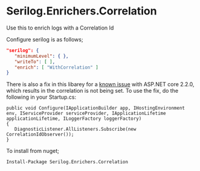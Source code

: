# Serilog.Enrichers.Correlation

Use this to enrich logs with a Correlation Id

Configure serilog is as follows;
```json
"serilog": {
   "minimumLevel": { },
   "writeTo": [ ],
   "enrich": [ "WithCorrelation" ]
}
```

There is also a fix in this libarey for a [known issue](https://github.com/aspnet/AspNetCore/issues/5144) with ASP.NET core 2.2.0, which results in the correlation is not being set. To use the fix, do the following in your Startup.cs:
```
public void Configure(IApplicationBuilder app, IHostingEnvironment env, IServiceProvider serviceProvider, IApplicationLifetime applicationLifetime, ILoggerFactory loggerFactory)
{
   DiagnosticListener.AllListeners.Subscribe(new CorrelationIdObserver());
}
```

To install from nuget;
```bash
Install-Package Serilog.Enrichers.Correlation
```
